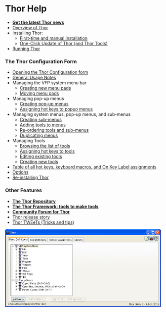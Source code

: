 ﻿Thor Help
===


* [**Get the latest Thor news**](Thor_news.md)
*   [Overview of Thor](Thor_overview.md)
*   Installing Thor:
    *   [First-time and manual installation](Thor_install.md)
    *   [One-Click Update of Thor (and Thor Tools)](Thor_one-click_update.md)
*   [Running Thor](Thor_running.md) 

### **The Thor Configuration Form**

*   [Opening the Thor Configuration form](Thor_open_form.md)
*   [General Usage Notes](Thor_form_usage_notes.md)
*   Managing the VFP system menu bar
    *   [Creating new menu pads](Thor_create_menu_pad.md)
    *   [Moving menu pads](Thor_moving_menu_pads.md)
*   Managing pop-up menus
    *   [Creating pop-up menus](Thor_create_popup_menu.md)
    *   [Assigning hot keys to popup menus](Thor_assign_tool_hot_keys.md)
*   Managing system menus, pop-up menus, and sub-menus
    *   [Creating sub-menus](Thor_creating_sub-menus.md)
    *   [Adding tools to menus](Thor_Adding_tools_to_menus.md)
    *   [Re-ordering tools and sub-menus](Thor_re-ordering%20tools.md)
    *   [Duplicating menus](Thor_duplicating_menus.md)
*   Managing Tools
    *   [Browsing the list of tools](Thor_browsing_tools.md)
    *   [Assigning hot keys to tools](Thor_assign_tool_hot_keys.md)
    *   [Editing existing tools](Thor_editing_existing_tools.md)
    *   [Creating new tools](Thor_creating_new_tools.md)
*   [Table of all hot keys, keyboard macros, and On Key Label assignments](Thor_hot_key_list.md)
*   [Options](Thor_options.md)
*   [Re-installing Thor](Thor_reinstall.md)

### **Other Features**

*   [**The Thor Repository**](Thor_repository.md)
*   [**The Thor Framework: tools to make tools**](Thor_tools_making_tools.md)
*   [**Community Forum for Thor**](http://groups.google.com/group/FoxProThor)   
* [Thor release story](Thor.md)
* [Thor TWEeTs (Tricks and tips)](TWEeTs.md)
 

![](Images/Thor_help_thor_form_initial.png)